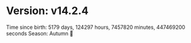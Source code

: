 # Version: v14.2.4
Time since birth: 5179 days, 124297 hours, 7457820 minutes, 447469200 seconds
Season: Autumn 🍁
